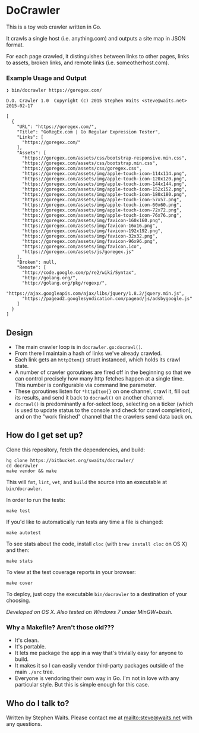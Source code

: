 # DoCrawler #

This is a toy web crawler written in Go.

It crawls a single host (i.e. anything.com) and outputs a site map in JSON format.

For each page crawled, it distinguishes between links to other pages, links to assets, broken links, and remote links (i.e. someotherhost.com).

### Example Usage and Output

    ❯ bin/docrawler https://goregex.com/
    
    D.O. Crawler 1.0  Copyright (c) 2015 Stephen Waits <steve@waits.net>  2015-02-17
    
    [
      {
        "URL": "https://goregex.com/",
        "Title": "GoRegEx.com | Go Regular Expression Tester",
        "Links": [
          "https://goregex.com/"
        ],
        "Assets": [
          "https://goregex.com/assets/css/bootstrap-responsive.min.css",
          "https://goregex.com/assets/css/bootstrap.min.css",
          "https://goregex.com/assets/css/goregex.css",
          "https://goregex.com/assets/img/apple-touch-icon-114x114.png",
          "https://goregex.com/assets/img/apple-touch-icon-120x120.png",
          "https://goregex.com/assets/img/apple-touch-icon-144x144.png",
          "https://goregex.com/assets/img/apple-touch-icon-152x152.png",
          "https://goregex.com/assets/img/apple-touch-icon-180x180.png",
          "https://goregex.com/assets/img/apple-touch-icon-57x57.png",
          "https://goregex.com/assets/img/apple-touch-icon-60x60.png",
          "https://goregex.com/assets/img/apple-touch-icon-72x72.png",
          "https://goregex.com/assets/img/apple-touch-icon-76x76.png",
          "https://goregex.com/assets/img/favicon-160x160.png",
          "https://goregex.com/assets/img/favicon-16x16.png",
          "https://goregex.com/assets/img/favicon-192x192.png",
          "https://goregex.com/assets/img/favicon-32x32.png",
          "https://goregex.com/assets/img/favicon-96x96.png",
          "https://goregex.com/assets/img/favicon.ico",
          "https://goregex.com/assets/js/goregex.js"
        ],
        "Broken": null,
        "Remote": [
          "http://code.google.com/p/re2/wiki/Syntax",
          "http://golang.org/",
          "http://golang.org/pkg/regexp/",
          "https://ajax.googleapis.com/ajax/libs/jquery/1.8.2/jquery.min.js",
          "https://pagead2.googlesyndication.com/pagead/js/adsbygoogle.js"
        ]
      }
    ]

## Design ##

* The main crawler loop is in `docrawler.go:docrawl()`.
* From there I maintain a hash of links we've already crawled.
* Each link gets an `httpItem{}` struct instanced, which holds its crawl state.
* A number of crawler goroutines are fired off in the beginning so that we can control precisely how many http fetches happen at a single time. This number is configurable via command line parameter.
* These goroutines listen for `*httpItem{}` on one channel, crawl it, fill out its results, and send it back to `docrawl()` on another channel.
* `docrawl()` is predominantly a for-select loop, selecting on a ticker (which is used to update status to the console and check for crawl completion), and on the "work finished" channel that the crawlers send data back on.

## How do I get set up? ##

Clone this repository, fetch the dependencies, and build:

    hg clone https://bitbucket.org/swaits/docrawler/
    cd docrawler
    make vendor && make

This will `fmt`, `lint`, `vet`, and `build` the source into an executable at `bin/docrawler`.

In order to run the tests:

    make test

If you'd like to automatically run tests any time a file is changed:

    make autotest

To see stats about the code, install `cloc` (with `brew install cloc` on OS X) and then:

    make stats

To view at the test coverage reports in your browser:

    make cover

To deploy, just copy the executable `bin/docrawler` to a destination of your choosing.

*Developed on OS X. Also tested on Windows 7 under MinGW+bash.*

### Why a Makefile? Aren't those old???

* It's clean.
* It's portable.
* It lets me package the app in a way that's trivially easy for anyone to build.
* It makes it so I can easily vendor third-party packages outside of the main `./src` tree.
* Everyone is vendoring their own way in Go. I'm not in love with any particular style. But this is simple enough for this case.

## Who do I talk to? ##

Written by Stephen Waits. Please contact me at <mailto:steve@waits.net> with any questions.
